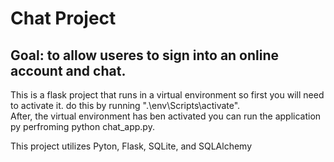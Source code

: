 # Chat Project
## Goal: to allow useres to sign into an online account and chat.
This is a flask project that runs in a virtual environment so first you will need to activate it. do this by running ".\\env\Scripts\activate".   
After, the virtual environment has ben activated you can run the application py perfroming python chat_app.py.   

This project utilizes Pyton, Flask, SQLite, and SQLAlchemy
